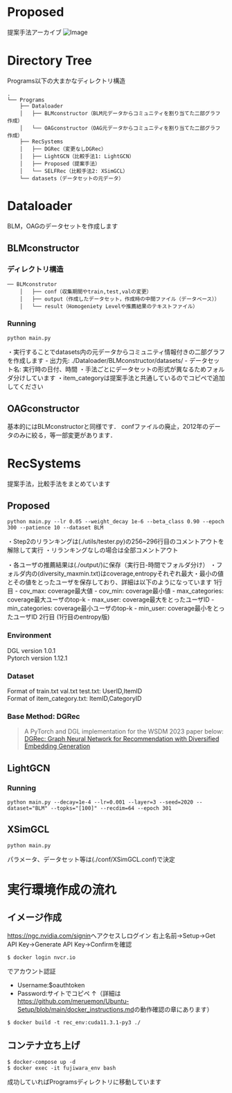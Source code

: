 # Proposed
提案手法アーカイブ
![Image](https://github.com/user-attachments/assets/b68d47bf-5297-4bf5-ab88-922b78bfe61c)
# Directory Tree
Programs以下の大まかなディレクトリ構造
~~~
.
└── Programs
    ├── Dataloader
    │   ├── BLMconstructor（BLM元データからコミュニティを割り当てた二部グラフ作成）
    │   └── OAGconstructor（OAG元データからコミュニティを割り当てた二部グラフ作成）
    ├── RecSystems
    │   ├── DGRec（変更なしDGRec）
    │   ├── LightGCN（比較手法1: LightGCN）
    │   ├── Proposed（提案手法）
    │   └── SELFRec（比較手法2: XSimGCL）
    └── datasets（データセットの元データ）
~~~

# Dataloader
BLM，OAGのデータセットを作成します

## BLMconstructor
### ディレクトリ構造
~~~
── BLMconstrutor
    │   ├── conf（収集期間やtrain,test,valの変更）
    │   ├── output（作成したデータセット，作成時の中間ファイル（データベース））
    │   └── result（Homogeniety Levelや推薦結果のテキストファイル）
~~~
### Running
~~~
python main.py
~~~
・実行することでdatasets内の元データからコミュニティ情報付きの二部グラフを作成します
    - 出力先: ./Dataloader/BLMconstructor/datasets/
    - データセット名: 実行時の日付、時間
・手法ごとにデータセットの形式が異なるためフォルダ分けしています
・item_categoryは提案手法と共通しているのでコピペで追加してください

## OAGconstructor
基本的にはBLMconstructorと同様です．
confファイルの廃止，2012年のデータのみに絞る，等一部変更があります．


# RecSystems
提案手法，比較手法をまとめています
## Proposed
~~~
python main.py --lr 0.05 --weight_decay 1e-6 --beta_class 0.90 --epoch 300 --patience 10 --dataset BLM
~~~
・Step2のリランキングは(./utils/tester.py)の256~296行目のコメントアウトを解除して実行
・リランキングなしの場合は全部コメントアウト

・各ユーザの推薦結果は(./output/)に保存（実行日-時間でフォルダ分け）
・フォルダ内の(diversity_maxmin.txt)はcoverage,entropyそれぞれ最大・最小の値とその値をとったユーザを保存しており、詳細は以下のようになっています
    1行目
    - cov_max: coverage最大値
    - cov_min: coverage最小値
    - max_categories: coverage最大ユーザのtop-k
    - max_user: coverage最大をとったユーザID
    - min_categories: coverage最小ユーザのtop-k
    - min_user: coverage最小をとったユーザID
    2行目
    (1行目のentropy版)
    
### Environment  
DGL version 1.0.1  
Pytorch version 1.12.1  

### Dataset
Format of train.txt val.txt test.txt: UserID,ItemID  
Format of item_category.txt: ItemID,CategoryID  

### Base Method: DGRec  
>A PyTorch and DGL implementation for the WSDM 2023 paper below:  
>[DGRec: Graph Neural Network for Recommendation with Diversified Embedding Generation](https://arxiv.org/pdf/2211.10486.pdf) 

## LightGCN
### Running
~~~
python main.py --decay=1e-4 --lr=0.001 --layer=3 --seed=2020 --dataset="BLM" --topks="[100]" --recdim=64 --epoch 301
~~~

## XSimGCL
~~~
python main.py
~~~

パラメータ、データセット等は(./conf/XSimGCL.conf)で決定


# 実行環境作成の流れ
## イメージ作成
<https://ngc.nvidia.com/signin>へアクセスしログイン
右上名前->Setup->Get API Key->Generate API Key->Confirmを確認
~~~
$ docker login nvcr.io
~~~
でアカウント認証
- Username:$oauthtoken
- Password:サイトでコピペ
↑（詳細は<https://github.com/meruemon/Ubuntu-Setup/blob/main/docker_instructions.md>の動作確認の章にあります）
~~~
$ docker build -t rec_env:cuda11.3.1-py3 ./
~~~
## コンテナ立ち上げ
    $ docker-compose up -d
    $ docker exec -it fujiwara_env bash
成功していればProgramsディレクトリに移動しています